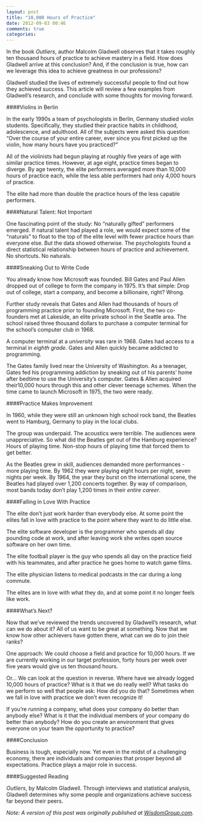 ```yaml
---
layout: post
title: "10,000 Hours of Practice"
date: 2012-09-03 00:46
comments: true
categories: 
---
```

In the book _Outliers_, author Malcolm Gladwell observes that it takes roughly ten thousand hours of practice to achieve mastery in a field. How does Gladwell arrive at this conclusion? And, if the conclusion is true, how can we leverage this idea to achieve greatness in our professions?

Gladwell studied the lives of extremely successful people to find out how they achieved success. This article will review a few examples from Gladwell’s research, and conclude with some thoughts for moving forward.

####Violins in Berlin

In the early 1990s a team of psychologists in Berlin, Germany studied violin students. Specifically, they studied their practice habits in childhood, adolescence, and adulthood. All of the subjects were asked this question: “Over the course of your entire career, ever since you first picked up the violin, how many hours have you practiced?”

All of the violinists had begun playing at roughly five years of age with similar practice times. However, at age eight, practice times began to diverge. By age twenty, the elite performers averaged more than 10,000 hours of practice each, while the less able performers had only 4,000 hours of practice.

The elite had more than double the practice hours of the less capable performers.
<!-- more -->

####Natural Talent: Not Important

One fascinating point of the study: No “naturally gifted” performers emerged. If natural talent had played a role, we would expect some of the “naturals” to float to the top of the elite level with fewer practice hours than everyone else. But the data showed otherwise. The psychologists found a direct statistical relationship between hours of practice and achievement. No shortcuts. No naturals.

####Sneaking Out to Write Code

You already know how Microsoft was founded. Bill Gates and Paul Allen dropped out of college to form the company in 1975. It’s that simple: Drop out of college, start a company, and become a billionaire, right? Wrong.

Further study reveals that Gates and Allen had thousands of hours of programming practice prior to founding Microsoft. First, the two co-founders met at Lakeside, an elite private school in the Seattle area. The school raised three thousand dollars to purchase a computer terminal for the school’s computer club in 1968.

A computer terminal at a _university_ was rare in 1968. Gates had access to a terminal in _eighth grade_. Gates and Allen quickly became addicted to programming.

The Gates family lived near the University of Washington. As a teenager, Gates fed his programming addiction by sneaking out of his parents’ home after bedtime to use the University’s computer. Gates & Allen acquired their10,000 hours through this and other clever teenage schemes. When the time came to launch Microsoft in 1975, the two were ready.

####Practice Makes Improvement

In 1960, while they were still an unknown high school rock band, the Beatles went to Hamburg, Germany to play in the local clubs.

The group was underpaid. The acoustics were terrible. The audiences were unappreciative. So what did the Beatles get out of the Hamburg experience? Hours of playing time. Non-stop hours of playing time that forced them to get better.

As the Beatles grew in skill, audiences demanded more performances - more playing time. By 1962 they were playing eight hours per night, seven nights per week. By 1964, the year they burst on the international scene, the Beatles had played over 1,200 concerts together. By way of comparison, most bands today don’t play 1,200 times in their _entire career_.

####Falling in Love With Practice

The elite don’t just work harder than everybody else. At some point the elites fall in love with practice to the point where they want to do little else.

The elite software developer is the programmer who spends all day pounding code at work, and after leaving work she writes open source software on her own time.

The elite football player is the guy who spends all day on the practice field with his teammates, and after practice he goes home to watch game films.

The elite physician listens to medical podcasts in the car during a long commute.

The elites are in love with what they do, and at some point it no longer feels like work.

####What’s Next?

Now that we’ve reviewed the trends uncovered by Gladwell’s research, what can we do about it? All of us want to be great at something. Now that we know how other achievers have gotten there, what can we do to join their ranks?

One approach: We could choose a field and practice for 10,000 hours. If we are currently working in our target profession, forty hours per week over five years would give us ten thousand hours.

Or... We can look at the question in reverse. Where have we already logged 10,000 hours of practice? What is it that we do really well? What tasks do we perform so well that people ask: How did you do that? Sometimes when we fall in love with practice we don’t even recognize it!

If you’re running a company, what does your company do better than anybody else? What is it that the individual members of your company do better than anybody? How do you create an environment that gives everyone on your team the opportunity to practice?

####Conclusion

Business is tough, especially now. Yet even in the midst of a challenging economy, there are individuals and companies that prosper beyond all expectations. Practice plays a major role in success.

####Suggested Reading

_Outliers_, by Malcolm Gladwell. Through interviews and statistical analysis, Gladwell determines why some people and organizations achieve success far beyond their peers.

_Note: A version of this post was originally published at [WisdomGroup.com](http://wisdomgroup.com)._


